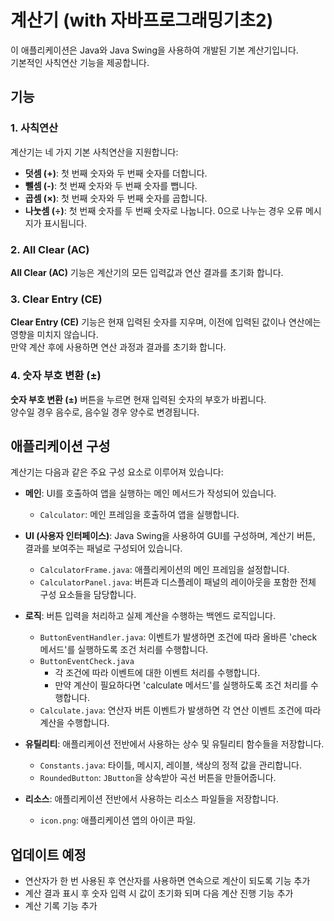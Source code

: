 # 계산기 (with 자바프로그래밍기초2)

이 애플리케이션은 Java와 Java Swing을 사용하여 개발된 기본 계산기입니다.  
기본적인 사칙연산 기능을 제공합니다.

## 기능

### 1. 사칙연산
계산기는 네 가지 기본 사칙연산을 지원합니다:
- **덧셈 (+)**: 첫 번째 숫자와 두 번째 숫자를 더합니다.
- **뺄셈 (-)**: 첫 번째 숫자와 두 번째 숫자를 뺍니다.
- **곱셈 (×)**: 첫 번째 숫자와 두 번째 숫자를 곱합니다.
- **나눗셈 (÷)**: 첫 번째 숫자를 두 번째 숫자로 나눕니다. 0으로 나누는 경우 오류 메시지가 표시됩니다.

### 2. All Clear (AC)
**All Clear (AC)** 기능은 계산기의 모든 입력값과 연산 결과를 초기화 합니다.

### 3. Clear Entry (CE)
**Clear Entry (CE)** 기능은 현재 입력된 숫자를 지우며, 이전에 입력된 값이나 연산에는 영향을 미치지 않습니다.  
만약 계산 후에 사용하면 연산 과정과 결과를 초기화 합니다.

### 4. 숫자 부호 변환 (±)
**숫자 부호 변환 (±)** 버튼을 누르면 현재 입력된 숫자의 부호가 바뀝니다.  
양수일 경우 음수로, 음수일 경우 양수로 변경됩니다.

## 애플리케이션 구성

계산기는 다음과 같은 주요 구성 요소로 이루어져 있습니다:
- **메인**: UI를 호출하여 앱을 실행하는 메인 메서드가 작성되어 있습니다.
  - `Calculator`: 메인 프레임을 호출하여 앱을 실행합니다.
- **UI (사용자 인터페이스)**: Java Swing을 사용하여 GUI를 구성하며, 계산기 버튼, 결과를 보여주는 패널로 구성되어 있습니다.
  - `CalculatorFrame.java`: 애플리케이션의 메인 프레임을 설정합니다.
  - `CalculatorPanel.java`: 버튼과 디스플레이 패널의 레이아웃을 포함한 전체 구성 요소들을 담당합니다.

- **로직**: 버튼 입력을 처리하고 실제 계산을 수행하는 백엔드 로직입니다.
  - `ButtonEventHandler.java`: 이벤트가 발생하면 조건에 따라 올바른 'check 메서드'를 실행하도록 조건 처리를 수행합니다.
  - `ButtonEventCheck.java`
    - 각 조건에 따라 이벤트에 대한 이벤트 처리를 수행합니다.
    - 만약 계산이 필요하다면 'calculate 메서드'를 실행하도록 조건 처리를 수행합니다. 
  - `Calculate.java`: 연산자 버튼 이벤트가 발생하면 각 연산 이벤트 조건에 따라 계산을 수행합니다.

- **유틸리티**: 애플리케이션 전반에서 사용하는 상수 및 유틸리티 함수들을 저장합니다.
  - `Constants.java`: 타이틀, 메시지, 레이블, 색상의 정적 값을 관리합니다.
  - `RoundedButton`: `JButton`을 상속받아 곡선 버튼을 만들어줍니다.

- **리소스**: 애플리케이션 전반에서 사용하는 리소스 파일들을 저장합니다.
  - `icon.png`: 애플리케이션 앱의 아이콘 파일.

## 업데이트 예정
- 연산자가 한 번 사용된 후 연산자를 사용하면 연속으로 계산이 되도록 기능 추가
- 계산 결과 표시 후 숫자 입력 시 값이 초기화 되며 다음 계산 진행 기능 추가
- 계산 기록 기능 추가

